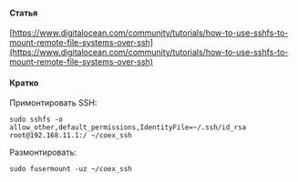#### Статья

[https://www.digitalocean.com/community/tutorials/how-to-use-sshfs-to-mount-remote-file-systems-over-ssh](https://www.digitalocean.com/community/tutorials/how-to-use-sshfs-to-mount-remote-file-systems-over-ssh)

#### Кратко

Примонтировать SSH:

```
sudo sshfs -o allow_other,default_permissions,IdentityFile=~/.ssh/id_rsa root@192.168.11.1:/ ~/coex_ssh
```

Размонтировать:

```
sudo fusermount -uz ~/coex_ssh
```



